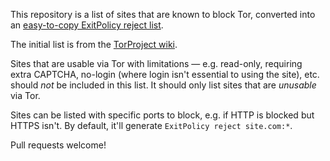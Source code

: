 This repository is a list of sites that are known to block Tor, converted into an [easy-to-copy ExitPolicy reject list](https://raw.githubusercontent.com/saizai/tor_block_blocklist/master/blocklist.txt).

The initial list is from the [TorProject wiki](https://trac.torproject.org/projects/tor/wiki/org/doc/ListOfServicesBlockingTor).

Sites that are usable via Tor with limitations — e.g. read-only, requiring extra CAPTCHA, no-login (where login isn't essential to using the site), etc. should *not* be included in this list. It should only list sites that are *unusable* via Tor.

Sites can be listed with specific ports to block, e.g. if HTTP is blocked but HTTPS isn't. By default, it'll generate `ExitPolicy reject site.com:*`.

Pull requests welcome!